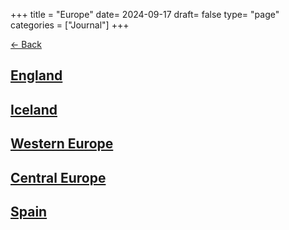 +++
title = "Europe"
date= 2024-09-17
draft= false
type= "page"
categories = ["Journal"]
+++

[← Back](/traveljournal)
## **[England](/journals/uk)**

## **[Iceland](/journals/iceland)**

## **[Western Europe](/journals/westerneuro)**

## **[Central Europe](/journals/mideuro)**

## **[Spain](/journals/spain)**
